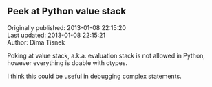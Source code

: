 ## Peek at Python value stack  
Originally published: 2013-01-08 22:15:20  
Last updated: 2013-01-08 22:15:21  
Author: Dima Tisnek  
  
Poking at value stack, a.k.a. evaluation stack is not allowed in Python, however everything is doable with ctypes.

I think this could be useful in debugging complex statements.